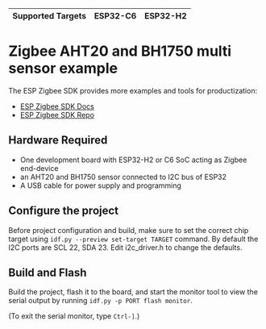 | Supported Targets | ESP32-C6 | ESP32-H2 |
| ----------------- | -------- | -------- |

# Zigbee AHT20 and BH1750 multi sensor example

The ESP Zigbee SDK provides more examples and tools for productization:
* [ESP Zigbee SDK Docs](https://docs.espressif.com/projects/esp-zigbee-sdk)
* [ESP Zigbee SDK Repo](https://github.com/espressif/esp-zigbee-sdk)

## Hardware Required

* One development board with ESP32-H2 or C6 SoC acting as Zigbee end-device
* an AHT20 and BH1750 sensor connected to I2C bus of ESP32
* A USB cable for power supply and programming

## Configure the project

Before project configuration and build, make sure to set the correct chip target using `idf.py --preview set-target TARGET` command.
By default the I2C ports are SCL 22, SDA 23. Edit i2c_driver.h to change the defaults.

## Build and Flash

Build the project, flash it to the board, and start the monitor tool to view the serial output by running `idf.py -p PORT flash monitor`.

(To exit the serial monitor, type ``Ctrl-]``.)



